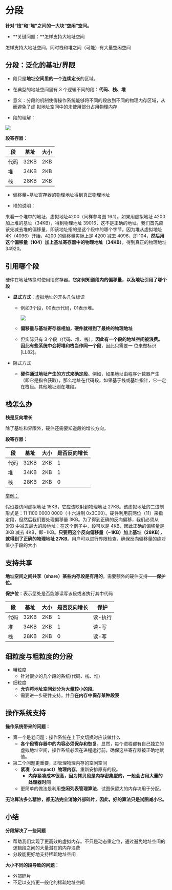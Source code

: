 # 分段

**针对“栈”和“堆”之间的一大块“空闲”空间。**

- **关键问题：**怎样支持大地址空间

怎样支持大地址空间，同时栈和堆之间（可能）有大量空闲空间

## 分段：泛化的基址/界限

- 段只是**地址空间里的一个连续定长**的区域。

- 在典型的地址空间里有 3 个逻辑不同的段：**代码、栈、堆**

- 意义：分段的机制使得操作系统能够将不同的段放到不同的物理内存区域，从而避免了虚
  拟地址空间中的未使用部分占用物理内存
- 段的理解：

![](https://picture-house.oss-cn-beijing.aliyuncs.com/notes/2022-04-02_11-07-50.png)

**段寄存器：**

| 段   | 基址 | 大小 |
| ---- | ---- | ---- |
| 代码 | 32KB | 2KB  |
| 堆   | 34KB | 2KB  |
| 栈   | 28KB | 2KB  |

- 偏移量+基址寄存器的物理地址得到真正物理地址

- 堆的说明：

来看一个堆中的地址，虚拟地址4200（同样参考图 16.1）。如果用虚拟地址 4200 加上堆的基址（34KB），得到物理地址 39016，这不是正确的地址。我们首先应该先减去堆的偏移量，即该地址指的是这个段中的哪个字节。因为堆从虚拟地址 4K（4096）开始，4200 的偏移量实际上是 4200 减去 4096，即 104，**然后用这个偏移量（104）加上基址寄存器中的物理地址（34KB）**，得到真正的物理地址 34920。

## 引用哪个段

硬件在地址转换时使用段寄存器。**它如何知道段内的偏移量，以及地址引用了哪个段**

- **显式方式**：虚拟地址的开头几位标识

  - 例如3个段，00表示代码，01表示堆。

    ![](https://picture-house.oss-cn-beijing.aliyuncs.com/notes/2022-04-02_11-15-29.png)

  - **偏移量与基址寄存器相加，硬件就得到了最终的物理地址**
  - 但实际只有 3 个段（代码、堆、栈），**因此有一个段的地址空间被浪费。因此有些系统中会将堆和栈当作同一个段**，因此只需要一 位来做标识[LL82]。

- 隐式方式
  - **硬件通过地址产生的方式来确定段**。例如，如果地址由程序计数器产生（即它是指令获取），那么地址在代码段。如果基于栈或基址指针，它一定在栈段。其他地址则在堆段。

## 栈怎么办

**栈是反向增长**

除了基址和界限外，硬件还需要知道段的增长方向。

**段寄存器：**

| 段   | 基址 | 大小 | 是否反向增长 |
| ---- | ---- | ---- | ------------ |
| 代码 | 32KB | 2KB  | 1            |
| 堆   | 34KB | 2KB  | 1            |
| 栈   | 28KB | 2KB  | 0            |

<u>举例：</u>

假设要访问虚拟地址 15KB，它应该映射到物理地址 27KB。该虚拟地址的二进制形式是：11 1100 0000 0000（十六进制 0x3C00）。硬件利用前两位（11）来指定段，但然后我们要处理偏移量 3KB。为了得到正确的反向偏移，我们必须从 3KB 中减去最大的段地址：在这个例子中，段可以是 4KB，因此正确的偏移量是 3KB 减去 4KB，即−1KB。**只要用这个反向偏移量（−1KB）加上基址（28KB），就得到了正确的物理地址 27KB**。用户可以进行界限检查，确保反向偏移量的绝对值小于段的大小

## 支持共享

**地址空间之间共享（share）某些内存段是有用的**。需要额外的硬件支持——**保护位。**

**保护位**：表示惩处是否能够读写该段或者执行其中代码

| 段   | 基址 | 大小 | 是否反向增长 | 保护    |
| ---- | ---- | ---- | ------------ | ------- |
| 代码 | 32KB | 2KB  | 1            | 读-执行 |
| 堆   | 34KB | 2KB  | 1            | 读-写   |
| 栈   | 28KB | 2KB  | 0            | 读-写   |

## 细粒度与粗粒度的分段

- 粗粒度
  - 针对很少的几个段的系统(代码、栈、堆)
- 细粒度
  - **允许将地址空间划分为大量较小的段**。
  - 需要进一步硬件支持，并且**在内存中保存某种段表**

## 操作系统支持

**操作系统带来的问题：**

- 第一个是老问题：操作系统在上下文切换时应该做什么
  - **各个段寄存器中的内容必须保存和恢复**。显然，每个进程都有自己独立的虚拟地址空间，操作系统必须在进程运行前，确保这些寄存器被正确地赋值。
- 第二个问题更重要，即管理物理内存的空闲空间
  - **紧凑（compact）物理内存**，重新安排原有的段。
    - **内存紧凑成本很高，因为拷贝段是内存密集型的，一般会占用大量的处理器时间**
  - 更简单的做法是利用**空闲列表管理算法**，试图保留大的内存块用于分配。

**无论算法多么精妙，都无法完全消除外部碎片，因此，好的算法只是试图减小它。**

## 小结

**分段解决了一些问题**

- 帮助我们实现了更高效的虚拟内存。不只是动态重定位，通过避免地址空间的逻辑段之间的大量潜在的内存浪费
- 分段能更好地支持稀疏地址空间

**大小不同的段导致的问题：**

- 外部碎片
- 不足以支持更一般化的稀疏地址空间



